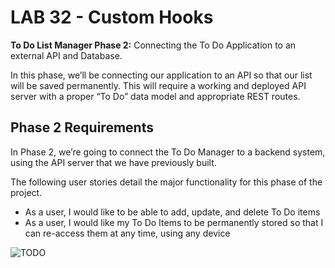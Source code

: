 # LAB 32 - Custom Hooks

**To Do List Manager Phase 2:**  Connecting the To Do Application to an external API and Database.

In this phase, we’ll be connecting our application to an API so that our list will be saved permanently. This will require a working and deployed API server with a proper “To Do” data model and appropriate REST routes.

## Phase 2 Requirements

In Phase 2, we’re going to connect the To Do Manager to a backend system, using the API server that we have previously built.

The following user stories detail the major functionality for this phase of the project.

- As a user, I would like to be able to add, update, and delete To Do items
- As a user, I would like my To Do Items to be permanently stored so that I can re-access them at any time, using any device

![TODO](todo.png)

